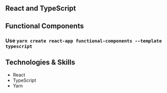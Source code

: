 ## React and TypeScript

## Functional Components

### Use `yarn create react-app functional-components --template typescript`

## Technologies & Skills

- React
- TypeScript
- Yarn
